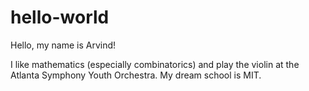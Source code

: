 # hello-world

Hello, my name is Arvind!

I like mathematics (especially combinatorics) and play the violin at the Atlanta Symphony Youth Orchestra. 
My dream school is MIT.
